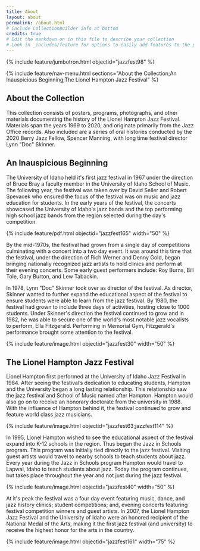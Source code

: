 ```yaml
---
title: About
layout: about
permalink: /about.html
# include CollectionBuilder info at bottom
credits: true
# Edit the markdown on in this file to describe your collection
# Look in _includes/feature for options to easily add features to the page
---
```


{% include feature/jumbotron.html objectid="jazzfest98" %} 

{% include feature/nav-menu.html sections="About the Collection;An Inauspicious Beginning;The Lionel Hampton Jazz Festival" %} 

## About the Collection

This collection consists of posters, programs, photographs, and other materials documenting the history of the Lionel Hampton Jazz Festival. 
Materials span the years 1969 to 2020, and originate primarily from the Jazz Office records. 
Also included are a series of oral histories conducted by the 2020 Berry Jazz Fellow, Spencer Manning, with long time festival director Lynn "Doc" Skinner. 

## An Inauspicious Beginning

The University of Idaho held it's first jazz festival in 1967 under the direction of Bruce Bray a faculty member in the University of Idaho School of Music.
The following year, the festival was taken over by David Seiler and Robert Spevacek who ensured the focus of the festival was on music and jazz education for students. 
In the early years of the festival, the concerts showcased the University of Idaho's jazz bands and the top performing high school jazz bands from the region selected during the day's competition. 

{% include feature/pdf.html objectid="jazzfest165" width="50" %}

By the mid-1970s, the festival had grown from a single day of competitions culminating with a concert into a two day event. 
It was around this time that the festival, under the direction of Rich Werner and Denny Gold, began bringing nationally recognized jazz artists to hold clinics and perform at their evening concerts. 
Some early guest performers include: Roy Burns, Bill Tole, Gary Burton, and Lew Tabackin. 

In 1978, Lynn "Doc" Skinner took over as director of the festival. 
As director, Skinner wanted to further expand the educational aspect of the festival to ensure students were able to learn from the jazz festival. 
By 1980, the festival had grown to include three days of activities, hosting close to 1000 students. 
Under Skinner's direction the festival continued to grow and in 1982, he was able to secure one of the world's most notable jazz vocalists to perform, Ella Fitzgerald. 
Performing in Memorial Gym, Fitzgerald's performance brought some attention to the festival.

{% include feature/image.html objectid="jazzfest30" width="50" %}

## The Lionel Hampton Jazz Festival

Lionel Hampton first performed at the University of Idaho Jazz Festival in 1984. 
After seeing the festival’s dedication to educating students, Hampton and the University began a long lasting relationship. 
This relationship saw the jazz festival and School of Music named after Hampton. 
Hampton would also go on to receive an honorary doctorate from the university in 1988. 
With the influence of Hampton behind it, the festival continued to grow and feature world class jazz musicians.

{% include feature/image.html objectid="jazzfest63;jazzfest114" %}

In 1995, Lionel Hampton wished to see the educational aspect of the festival expand into K-12 schools in the region. 
Thus began the Jazz in Schools program. This program was initially tied directly to the jazz festival. 
Visiting guest artists would travel to nearby schools to teach students about jazz. 
Every year during the Jazz in Schools program Hampton would travel to Lapwai, Idaho to teach students about jazz. 
Today the program continues, but takes place throughout the year and not just during the jazz festival. 

{% include feature/image.html objectid="jazzfest40" width="50" %}

At it's peak the festival was a four day event featuring music, dance, and jazz history clinics; student competitions; and, evening concerts featuring festival competition winners and guest artists. 
In 2007, the Lionel Hampton Jazz Festival and the University of Idaho were an honored recipient of the National Medal of the Arts, making it the first jazz festival (and university) to receive the highest honor for the arts in the country. 

{% include feature/image.html objectid="jazzfest161" width="75" %}

